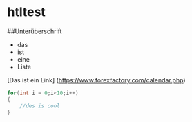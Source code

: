 # htltest

##Unterüberschrift

- das
- ist
- eine
- Liste

[Das ist ein Link] (https://www.forexfactory.com/calendar.php)
```csharp
for(int i = 0;i<10;i++)
{
    //des is cool
}
```